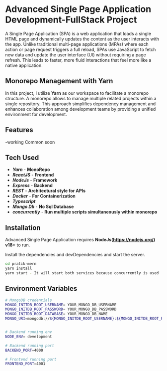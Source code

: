 # **Advanced Single Page Application Development-FullStack Project**

A Single Page Application (SPA) is a web application that loads a single HTML page and dynamically updates the content as the user interacts with the app. Unlike traditional multi-page applications (MPAs) where each action or page request triggers a full reload, SPAs use JavaScript to fetch new data and update the user interface (UI) without requiring a page refresh. This leads to faster, more fluid interactions that feel more like a native application.

## **Monorepo Management with Yarn**

In this project, I utilize **Yarn** as our workspace to facilitate a monorepo structure. A monorepo allows to manage multiple related projects within a single repository. This approach simplifies dependency management and enhances collaboration among development teams by providing a unified environment for development.

## **Features**

-working Common soon

## **Tech Used**

- **_Yarn_** - **MonoRepo**
- **_ReactJS_** - **Frontend**
- **_NodeJs_** - **Framework**
- **_Express_** - **Backend**
- **_REST_** - **Architectural style for APIs**
- **_Docker_** - **For Containerization**
- **_Typescript_**
- **_Mongo Db_** - **No Sql Database**
- **_concurrently_** - **Run multiple scripts simultaneously within monorepo**

## **Installation**

Advanced Single Page Application requires **NodeJs(https://nodejs.org/) v18+** to run.

Install the dependencies and devDependencies and start the server.

```sh
cd pratik-mern
yarn install
yarn start - It will start both services because concurrently is used

```

## **Environment Variables**

```sh
# MongoDB credentials
MONGO_INITDB_ROOT_USERNAME= YOUR_MONGO_DB_USERNAME
MONGO_INITDB_ROOT_PASSWORD= YOUR_MONGO_DB_PASSWORD
MONGO_INITDB_ROOT_DATABASE= YOUR_MONGO_DB_NAME
MONGO_URI=mongodb://${MONGO_INITDB_ROOT_USERNAME}:${MONGO_INITDB_ROOT_PASSWORD}@db:27017/${MONGO_INITDB_ROOT_DATABASE}


# Backend running env
NODE_ENV= development

# Backend running port
BACKEND_PORT=4000

# Frontend running port
FRONTEND_PORT=4001

```

```













```
